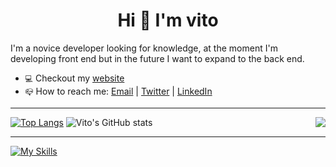 <h1 align='center'>Hi 👋 I'm vito</h1>

I'm a novice developer looking for knowledge, at the moment I'm developing front end but in the future I want to expand to the back end.

- `💻` Checkout my [website](https://vitoo.vercel.app/)
- `📪` How to reach me: [Email](mailto:victorhugomeurerdelgrandi@gmail.com) | [Twitter](https://twitter.com/vitoodev) | [LinkedIn](https://www.linkedin.com/in/vitoo/)

<hr></hr>

<img src="https://media.giphy.com/media/maNB0qAiRVAty/giphy.gif" align="right" />

[![Top Langs](https://github-readme-stats.vercel.app/api/top-langs/?username=vitoUwu&theme=dark)](https://github.com/anuraghazra/github-readme-stats)
![Vito's GitHub stats](https://github-readme-stats.vercel.app/api?username=vitoUwu&count_private=true&show_icons=true&theme=dark)

<hr></hr>

[![My Skills](https://skillicons.dev/icons?i=js,react,vue,mongodb,figma,nestjs,prisma,tailwind,ts,vite,vercel)](https://skillicons.dev)
